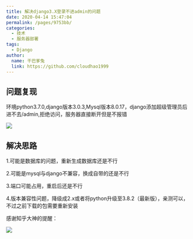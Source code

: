 ```yaml
---
title: 解决django3.X登录不进admin的问题
date: 2020-04-14 15:47:04
permalink: /pages/9753bb/
categories:
  - 技术
  - 服务器部署
tags:
  - Django
author: 
  name: 干巴爹兔
  link: https://github.com/cloudhao1999
---
```

## 问题复现

环境python3.7.0,django版本3.0.3,Mysql版本8.0.17，django添加超级管理员后进不去/admin,拒绝访问，服务器直接断开但是不报错

![](https://imgconvert.csdnimg.cn/aHR0cHM6Ly9naXRlZS5jb20vY3loMTk5OTEwL3BlcnNvbmFsX3BpY3R1cmVfYmVkL3Jhdy9tYXN0ZXIvaW1nL1FRJUU2JTg4JUFBJUU1JTlCJUJFMjAyMDAyMjkyMjIyMzgucG5n?x-oss-process=image/format,png)

## 解决思路

1.可能是数据库的问题，重新生成数据库还是不行

2.可能是mysql与django不兼容，换成自带的还是不行

3.端口可能占用，重启后还是不行

4.版本兼容性问题，降级成2.x或者将python升级至3.8.2（最新版），亲测可以，不过之前下载的包需要重新安装

<!-- more -->

感谢知乎大神的提醒：

![](https://imgconvert.csdnimg.cn/aHR0cHM6Ly9naXRlZS5jb20vY3loMTk5OTEwL3BlcnNvbmFsX3BpY3R1cmVfYmVkL3Jhdy9tYXN0ZXIvaW1nL1FRJUU2JTg4JUFBJUU1JTlCJUJFMjAyMDAyMjkyMjM1MzcucG5n?x-oss-process=image/format,png)